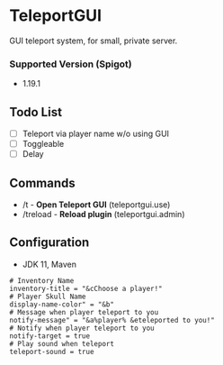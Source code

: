 # TeleportGUI
GUI teleport system, for small, private server.

### Supported Version (Spigot)
- 1.19.1

## Todo List
- [ ] Teleport via player name w/o using GUI
- [ ] Toggleable
- [ ] Delay

## Commands
- /t - <b>Open Teleport GUI</b> (teleportgui.use)
- /treload - <b>Reload plugin</b> (teleportgui.admin)

## Configuration
- JDK 11, Maven

```
# Inventory Name
inventory-title = "&cChoose a player!"
# Player Skull Name
display-name-color" = "&b"
# Message when player teleport to you
notify-message" = "&a%player% &eteleported to you!"
# Notify when player teleport to you
notify-target = true
# Play sound when teleport
teleport-sound = true 
```

